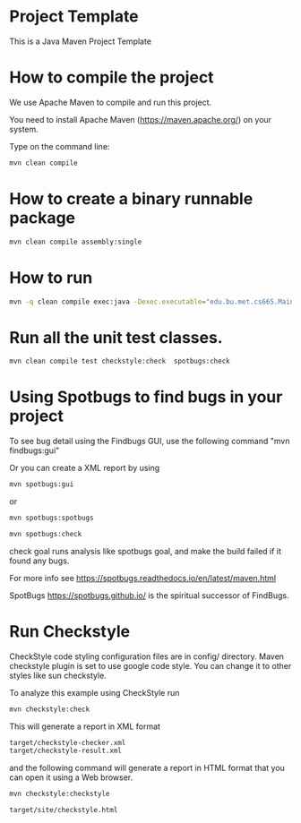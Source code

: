 # Project Template

This is a Java Maven Project Template


# How to compile the project

We use Apache Maven to compile and run this project. 

You need to install Apache Maven (https://maven.apache.org/)  on your system. 

Type on the command line: 

```bash
mvn clean compile
```

# How to create a binary runnable package 


```bash
mvn clean compile assembly:single
```


# How to run

```bash
mvn -q clean compile exec:java -Dexec.executable="edu.bu.met.cs665.Main" -Dlog4j.configuration="file:log4j.properties"
```

# Run all the unit test classes.


```bash
mvn clean compile test checkstyle:check  spotbugs:check
```

# Using Spotbugs to find bugs in your project 

To see bug detail using the Findbugs GUI, use the following command "mvn findbugs:gui"

Or you can create a XML report by using  


```bash
mvn spotbugs:gui 
```

or 


```bash
mvn spotbugs:spotbugs
```


```bash
mvn spotbugs:check 
```

check goal runs analysis like spotbugs goal, and make the build failed if it found any bugs. 


For more info see 
https://spotbugs.readthedocs.io/en/latest/maven.html


SpotBugs https://spotbugs.github.io/ is the spiritual successor of FindBugs.


# Run Checkstyle 

CheckStyle code styling configuration files are in config/ directory. Maven checkstyle plugin is set to use google code style. 
You can change it to other styles like sun checkstyle. 

To analyze this example using CheckStyle run 

```bash
mvn checkstyle:check
```

This will generate a report in XML format


```bash
target/checkstyle-checker.xml
target/checkstyle-result.xml
```

and the following command will generate a report in HTML format that you can open it using a Web browser. 

```bash
mvn checkstyle:checkstyle
```

```bash
target/site/checkstyle.html
```




